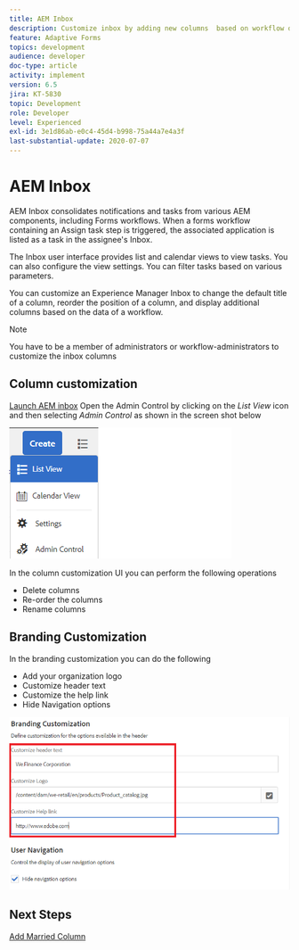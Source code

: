 ```yaml
---
title: AEM Inbox
description: Customize inbox by adding new columns  based on workflow data
feature: Adaptive Forms
topics: development
audience: developer
doc-type: article
activity: implement
version: 6.5
jira: KT-5830
topic: Development
role: Developer
level: Experienced
exl-id: 3e1d86ab-e0c4-45d4-b998-75a44a7e4a3f
last-substantial-update: 2020-07-07
---
```

# AEM Inbox

AEM Inbox consolidates notifications and tasks from various AEM components, including Forms workflows. When a forms workflow containing an Assign task step is triggered, the associated application is listed as a task in the assignee's Inbox.

The Inbox user interface provides list and calendar views to view tasks. You can also configure the view settings. You can filter tasks based on various parameters.
 
You can customize an Experience Manager Inbox to change the default title of a column, reorder the position of a column, and display additional columns based on the data of a workflow.

>[!NOTE]
>
>You have to be a member of administrators or workflow-administrators to customize the inbox columns

## Column customization

[Launch AEM inbox](http://localhost:4502/aem/inbox)
Open the Admin Control by clicking on the _List View_ icon and then selecting _Admin Control_ as shown in the screen shot below

![admin-control](assets/open-customization.png)

In the column customization UI you can perform the following operations

* Delete columns
* Re-order the columns
* Rename columns

## Branding Customization

In the branding customization you can do the following

* Add your organization logo
* Customize header text
* Customize the help link
* Hide Navigation options

![inbox-branding](assets/branding-customization.PNG)

## Next Steps

[Add Married Column](./add-married-column.md)
